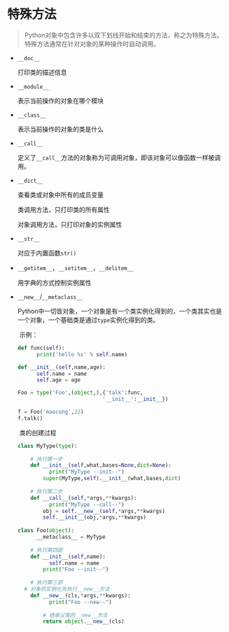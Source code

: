 # 特殊方法

> ​	Python对象中包含许多以双下划线开始和结束的方法，称之为特殊方法。特殊方法通常在针对对象的某种操作时自动调用。

* `__doc__`

  打印类的描述信息

* `__module__`

  表示当前操作的对象在哪个模块

* `__class__`

  表示当前操作的对象的类是什么

* `__call__`

  定义了`__call__`方法的对象称为可调用对象，即该对象可以像函数一样被调用。

* `__dict__`

  查看类或对象中所有的成员变量

  类调用方法，只打印类的所有属性

  对象调用方法，只打印对象的实例属性

* `__str__`

  对应于内置函数`str()`

* `__getitem__`，`__setitem__`，`__delitem__`

  用字典的方式控制实例属性

* `__new__`/`__metaclass__`

  ​	Python中一切皆对象，一个对象是有一个类实例化得到的，一个类其实也是一个对象，一个基础类是通过`type`实例化得到的类。

  ​	示例：

  ```python
  def func(self):
    	print('hello %s' % self.name)

  def __init__(self,name,age):
    	self.name = name
    	self.age = age

  Foo = type('Foo',(object,),{'talk':func,
                             '__init__':__init__})

  f = Foo('maocong',22)
  f.talk()
  ```

  ​	类的创建过程

  ```python
  class MyType(type):
    	
      # 执行第一步
      def __init__(self,what,bases=None,dict=None):
        	print("MyType --init--")
          super(MyType,self).__init__(what,bases,dict)
          
      # 执行第二步
      def __call__(self,*args,**kwargs):
        	print("MyType --call--")
          obj = self.__new__(self,*args,**kwargs)
          self.__init__(obj,*args,**kwargs)
          
  class Foo(object):
    	__metaclass__ = MyType
      
      # 执行第四部
      def __init__(self,name):
        	self.name = name
          print("Foo --init--")
      
      # 执行第三部
  	# 对象的实例化先执行__new__方法        	
      def __new__(cls,*args,**kwargs):
        	print("Foo --new--")
          
          # 继承父类的__new__方法
          return object.__new__(cls)	
        


  ```

  ​